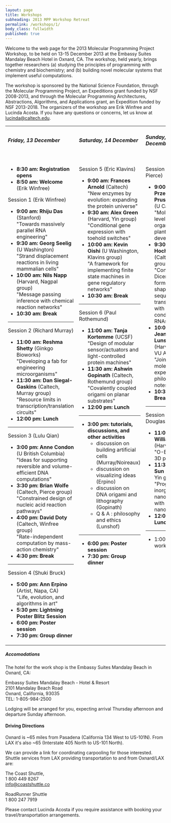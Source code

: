 ```yaml
---
layout: page
title: Workshops
subheading: 2013 MPP Workshop Retreat
permalink: /workshops/1/
body_class: fullwidth
published: true
---
```


<div class="row">

<div class="half">


Welcome to the web page for the 2013 Molecular Programming Project Workshop, to be held on 13-15 December 2013 at the Embassy Suites Mandalay Beach Hotel in Oxnard, CA. The workshop, held yearly, brings together researchers (a) studying the principles of programming with chemistry and biochemistry; and (b) building novel molecular systems that implement useful computations. 


</div>

<div class="half omega">


The workshop is sponsored by the National Science Foundation, through the Molecular Programming Project, an Expeditions grant funded by NSF 2008-2013, and through the Molecular Programming Architectures, Abstractions, Algorithms, and Applications grant, an Expedition funded by NSF 2013-2018.
The organizers of the workshop are Erik Winfree and Lucinda Acosta. If you have any questions or concerns, let us know at lucinda@caltech.edu.  

</div>

</div>


<table width="100%">

<tbody><tr>
<td>
<h5> <span class="mw-headline" id="Friday.2C_13_December"> Friday,  13 December </span></h5>
</td><td>
<h5> <span class="mw-headline" id="Saturday.2C_14_December"> Saturday,  14 December </span></h5>
</td><td>
<h5> <span class="mw-headline" id="Sunday.2C_15_December"> Sunday,  15 December </span></h5>
</td></tr>
<tr>
<td valign="bottom" width="33%">
<h5> <span class="mw-headline" id=""> </span></h5>
<ul><li> <b>8:30 am: Registration opens</b>
</li><li> <b>8:50 am: Welcome</b> (Erik Winfree)
</li></ul>
<p>Session 1 (Erik Winfree)
</p>
<ul><li> <b>9:00 am: Rhiju Das</b> (Stanford) <br> "Towards massively parallel RNA engineering"
</li><li> <b>9:30 am: Georg Seelig</b> (U Washington) <br> "Strand displacement reactions in living mammalian cells"
</li><li> <b>10:00 am: Nils Napp</b> (Harvard, Nagpal group) <br> "Message passing inference with chemical reaction networks"
</li><li> <b>10:30 am: Break</b>
</li></ul>
<hr>
<p>Session 2 (Richard Murray)
</p>
<ul><li> <b>11:00 am: Reshma Shetty</b> (Ginkgo Bioworks) <br> "Developing a fab for engineering microorganisms"
</li><li> <b>11:30 am: Dan Siegal-Gaskins</b> (Caltech, Murray group) <br> "Resource limits in transcription/translation circuits"
</li><li> <b>12:00 pm: Lunch</b>
</li></ul>
<hr>
<p>Session 3 (Lulu Qian)
</p>
<ul><li> <b>3:00 pm: Anne Condon</b> (U British Columbia) <br> "Ideas for supporting reversible and volume-efficient DNA computations"
</li><li> <b>3:30 pm: Brian Wolfe</b> (Caltech, Pierce group) <br> "Constrained design of nucleic acid reaction pathways"
</li><li> <b>4:00 pm: David Doty</b> (Caltech, Winfree group) <br> "Rate-independent computation by mass-action chemistry"
</li><li> <b>4:30 pm: Break</b>
</li></ul>
<hr>
<p>Session 4 (Shuki Bruck)
</p>
<ul><li> <b>5:00 pm: Ann Erpino</b> (Artist, Napa, CA) <br> "Life, evolution, and algorithms in art"
</li><li> <b>5:30 pm: Lightning Poster Blitz Session</b>
</li><li> <b>6:00 pm: Poster session</b>
</li><li> <b>7:30 pm: Group dinner</b>
</li></ul>
</td><td valign="top" width="34%">
<h5> <span class="mw-headline" id="_2"> </span></h5>
<p>Session 5 (Eric Klavins)
</p>
<ul><li> <b>9:00 am: Frances Arnold</b> (Caltech) <br> "New enzymes by evolution: expanding the protein universe"
</li><li> <b>9:30 am: Alex Green</b> (Harvard, Yin group) <br> "Conditional gene expression with toehold switches"
</li><li> <b>10:00 am: Kevin Oishi</b> (U Washington, Klavins group)<br> "A framework for implementing finite state machines in gene regulatory networks"
</li><li> <b>10:30 am: Break</b>
</li></ul>
<hr>
<p>Session 6 (Paul Rothemund)
</p>
<ul><li> <b>11:00 am: Tanja Kortemme</b> (UCSF) <br> "Design of modular sensor/actuators and light-controlled protein machines"
</li><li> <b>11:30 am: Ashwin Gopinath</b> (Caltech, Rothemund group) <br> "Covalently coupled origami on planar substrates"
</li><li> <b>12:00 pm: Lunch</b>
</li></ul>
<hr>
<ul><li> <b>3:00 pm: tutorials, discussions, and other activities</b>
<ul><li> discussion on building artificial cells (Murray/Noireaux)
</li><li> discussion on visualizing ideas (Erpino)
</li><li> discussion on DNA origami and lithography (Gopinath)
</li><li> Q &amp; A&nbsp;: philosophy and ethics (Lunshof)
</li></ul>
</li></ul>
<hr>
<ul><li> <b>6:00 pm: Poster session</b>
</li><li> <b>7:30 pm: Group dinner</b>
</li></ul>
</td><td valign="top" width="33%">
<h5> <span class="mw-headline" id="_3"> </span></h5>
<p>Session 7 (Niles Pierce)
</p>
<ul><li> <b>9:00 am: Przemyslaw Prusinkiewicz</b> (U Calgary) <br> "Molecular-level self-organization of plant development"
</li><li> <b>9:30 am: Lisa Hochrein</b> (Caltech, Pierce group) <br> "Conditional Dicer substrate formation via shape and sequence transduction with small conditional RNAs"
</li><li> <b>10:00 am: Jeantine Lunshof</b> (Harvard and VU Amsterdam) <br> "Joining the molecular expedition - a philosopher's notes"
</li><li> <b>10:30 am: Break</b>
</li></ul>
<hr>
<p>Session 8 (Shawn Douglas)
</p>
<ul><li> <b>11:00 am: William Shih</b> (Harvard) <br> "O-Bricks as 3D pegboards"
</li><li> <b>11:30 am: Wei Sun</b> (Harvard, Yin group) <br> "Programming inorganic nanomaterials with DNA nanostructures"
</li><li> <b>12:00 pm: Lunch</b>
</li></ul>
<hr>
<ul><li> 1:00 pm: workshop ends
</li></ul>
</td></tr></tbody></table>






##### Accomodations

The hotel for the work shop is the Embassy Suites Mandalay Beach in Oxnard, CA:  

Embassy Suites Mandalay Beach - Hotel & Resort  
2101 Mandalay Beach Road  
Oxnard, California, 93035  
TEL: 1-805-984-2500  


Lodging will be arranged for you, expecting arrival Thursday afternoon and departure Sunday afternoon.

#### Driving Directions

Oxnard is ~65 miles from Pasadena (California 134 West to US-101N). From LAX it's also ~65 (Interstate 405 North to US-101 North).  

We can provide a link for coordinating carpooling for those interested. Shuttle services from LAX providing transportation to and from Oxnard/LAX are:  

The Coast Shuttle,  
1 800 449 8267  
info@coastshuttle.co  

RoadRunner Shuttle  
1 800 247 7919  

Please contact Lucinda Acosta if you require assistance with booking your travel/transportation arrangements.
